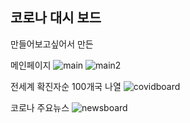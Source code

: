 ## 코로나 대시 보드
만들어보고싶어서 만든

메인페이지
![main](img/main.png)
![main2](img/main2.png)

전세계 확진자순 100개국 나열
![covidboard](img/covidboard.png)

코로나 주요뉴스
![newsboard](img/newsboard.png)
